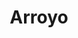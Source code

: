 ---
codehost: https://github.com/https://github.com/ArroyoSystems/arroyo
logohandle: arroyodev
sort: arroyo
title: Arroyo
website: https://www.arroyo.dev/
---